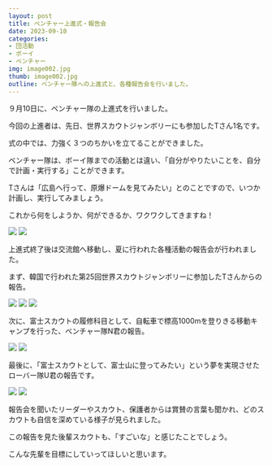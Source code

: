 ```yaml
---
layout: post
title: ベンチャー上進式・報告会
date: 2023-09-10
categories:
- 団活動
- ボーイ
- ベンチャー
img: image002.jpg
thumb: image002.jpg
outline: ベンチャー隊への上進式と、各種報告会を行いました。
---
```


９月10日に、ベンチャー隊の上進式を行いました。

今回の上進者は、先日、世界スカウトジャンボリーにも参加したTさん1名です。

式の中では、力強く３つのちかいを立てることができました。

ベンチャー隊は、ボーイ隊までの活動とは違い、「自分がやりたいことを、自分で計画・実行する」ことができます。

Tさんは「広島へ行って、原爆ドームを見てみたい」とのことですので、いつか計画し、実行してみましょう。

これから何をしようか、何ができるか、ワクワクしてきますね！

<img src="/assets/img/blog/2023-09-10-ベンチャー上進式・報告会/image001.jpg">

<img src="/assets/img/blog/2023-09-10-ベンチャー上進式・報告会/image002.jpg">

<br>

上進式終了後は交流館へ移動し、夏に行われた各種活動の報告会が行われました。

まず、韓国で行われた第25回世界スカウトジャンボリーに参加したTさんからの報告。

<img src="/assets/img/blog/2023-09-10-ベンチャー上進式・報告会/image003.jpg">

<img src="/assets/img/blog/2023-09-10-ベンチャー上進式・報告会/image004.jpg">

<img src="/assets/img/blog/2023-09-10-ベンチャー上進式・報告会/image005.jpg">

次に、富士スカウトの履修科目として、自転車で標高1000mを登りきる移動キャンプを行った、ベンチャー隊N君の報告。

<img src="/assets/img/blog/2023-09-10-ベンチャー上進式・報告会/image006.jpg">

<img src="/assets/img/blog/2023-09-10-ベンチャー上進式・報告会/image007.jpg">

最後に、「富士スカウトとして、富士山に登ってみたい」という夢を実現させたローバー隊U君の報告です。

<img src="/assets/img/blog/2023-09-10-ベンチャー上進式・報告会/image008.jpg">

<img src="/assets/img/blog/2023-09-10-ベンチャー上進式・報告会/image009.jpg">

<br>

報告会を聞いたリーダーやスカウト、保護者からは賞賛の言葉も聞かれ、どのスカウトも自信を深めている様子が見られました。

この報告を見た後輩スカウトも、「すごいな」と感じたことでしょう。

こんな先輩を目標にしていってほしいと思います。
